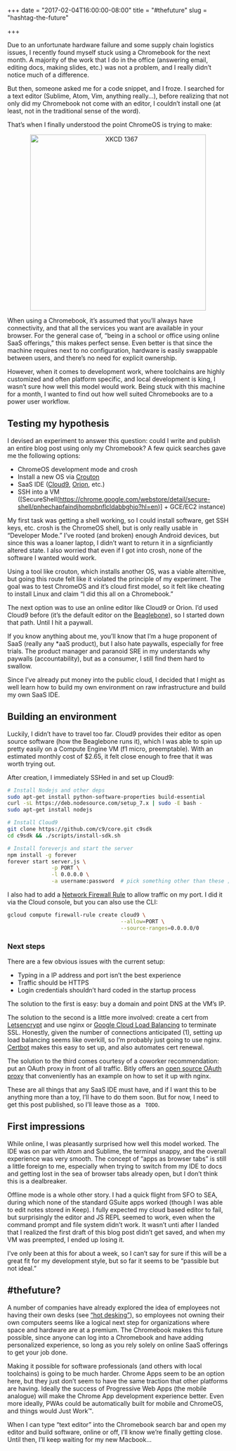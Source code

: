 +++
date = "2017-02-04T16:00:00-08:00"
title = "#thefuture"
slug = "hashtag-the-future"

+++

Due to an unfortunate hardware failure and some supply chain logistics issues, I
recently found myself stuck using a Chromebook for the next month. A majority of
the work that I do in the office (answering email, editing docs, making slides,
etc.) was not a problem, and I really didn’t notice much of a difference.

But then, someone asked me for a code snippet, and I froze. I searched for a
text editor (Sublime, Atom, Vim, anything really...), before realizing that not
only did my Chromebook not come with an editor, I couldn’t install one (at
least, not in the traditional sense of the word).

That’s when I finally understood the point ChromeOS is trying to make:

<p align="center"> 
  <img src="/images/installing.png" height="400px" alt="XKCD 1367">
</p>

When using a Chromebook, it’s assumed that you’ll always have connectivity, and
that all the services you want are available in your browser. For the general
case of, “being in a school or office using online SaaS offerings,” this makes
perfect sense. Even better is that since the machine requires next to no
configuration, hardware is easily swappable between users, and there’s no need
for explicit ownership.

However, when it comes to development work, where toolchains are highly
customized and often platform specific, and local development is king, I wasn’t
sure how well this model would work. Being stuck with this machine for a month,
I wanted to find out how well suited Chromebooks are to a power user workflow.

## Testing my hypothesis
I devised an experiment to answer this question: could I write and publish an
entire blog post using only my Chromebook? A few quick searches gave me the
following options:

 * ChromeOS development mode and crosh
 * Install a new OS via [Crouton](https://github.com/dnschneid/crouton)
 * SaaS IDE ([Cloud9](https://c9.io/), [Orion](https://orionhub.org/), etc.)
 * SSH into a VM ([SecureShell(https://chrome.google.com/webstore/detail/secure-shell/pnhechapfaindjhompbnflcldabbghjo?hl=en)] + GCE/EC2 instance)

My first task was getting a shell working, so I could install software, get SSH
keys, etc. crosh is the ChromeOS shell, but is only really usable in “Developer
Mode.” I’ve rooted (and broken) enough Android devices, but since this was a
loaner laptop, I didn’t want to return it in a signficiantly altered state. I
also worried that even if I got into crosh, none of the software I wanted would
work.

Using a tool like crouton, which installs another OS, was a viable alternitive,
but going this route felt like it violated the principle of my experiment. The
goal was to test ChromeOS and it’s cloud first model, so it felt like cheating
to install Linux and claim “I did this all on a Chromebook.”

The next option was to use an online editor like Cloud9 or Orion. I’d used
Cloud9 before (it’s the default editor on the [Beaglebone](http://beagleboard.org/)),
so I started down that path. Until I hit a paywall.

If you know anything about me, you’ll know that I’m a huge proponent of SaaS
(really any *aaS product), but I also hate paywalls, especially for free trials.
The product manager and paranoid SRE in my understands why paywalls
(accountability), but as a consumer, I still find them hard to swallow.

Since I’ve already put money into the public cloud, I decided that I might as
well learn how to build my own environment on raw infrastructure and build my
own SaaS IDE.

## Building an environment
Luckily, I didn’t have to travel too far. Cloud9 provides their editor as open
source software (how the Beaglebone runs it), which I was able to spin up pretty
easily on a Compute Engine VM (f1 micro, preemptable). With an estimated monthly
cost of $2.65, it felt close enough to free that it was worth trying out.

After creation, I immediately SSHed in and set up Cloud9:

```bash
# Install Nodejs and other deps
sudo apt-get install python-software-properties build-essential
curl -sL https://deb.nodesource.com/setup_7.x | sudo -E bash -
sudo apt-get install nodejs

# Install Cloud9
git clone https://github.com/c9/core.git c9sdk
cd c9sdk && ./scripts/install-sdk.sh

# Install foreverjs and start the server
npm install -g forever
forever start server.js \
              -p PORT \
              -l 0.0.0.0 \
              -a username:password  # pick something other than these ;)
```

I also had to add a [Network Firewall Rule](https://cloud.google.com/compute/docs/networking#firewalls)
to allow traffic on my port. I did it via the Cloud console, but you can also
use the CLI:

```bash
gcloud compute firewall-rule create cloud9 \
                                    --allow=PORT \
                                    --source-ranges=0.0.0.0/0
```

### Next steps
There are a few obvious issues with the current setup:

 * Typing in a IP address and port isn’t the best experience
 * Traffic should be HTTPS
 * Login credentials shouldn’t hard coded in the startup process

The solution to the first is easy: buy a domain and point DNS at the VM’s IP.

The solution to the second is a little more involved: create a cert from
[Letsencrypt](https://letsencrypt.org/) and use nginx or
[Google Cloud Load Balancing](https://cloud.google.com/load-balancing/) to
terminate SSL. Honestly, given the number of connections anticipated (1),
setting up load balancing seems like overkill, so I’m probably just going to
use nginx. [Certbot](https://certbot.eff.org/) makes this easy to set up, and
also automates cert renewal.

The solution to the third comes courtesy of a coworker recommendation: put an
OAuth proxy in front of all traffic. Bitly offers an
[open source OAuth proxy](https://github.com/bitly/oauth2_proxy) that
conveniently has an example on how to set it up with nginx.

These are all things that any SaaS IDE must have, and if I want this to be
anything more than a toy, I’ll have to do them soon. But for now, I need to get
this post published, so I’ll leave those as a ` TODO`.

## First impressions
While online, I was pleasantly surprised how well this model worked. The IDE was
on par with Atom and Sublime, the terminal snappy, and the overall experience
was very smooth. The concept of “apps as browser tabs” is still a little foreign
to me, especially when trying to switch from my IDE to docs and getting lost in
the sea of browser tabs already open, but I don’t think this is a dealbreaker.

Offline mode is a whole other story. I had a quick flight from SFO to SEA,
during which none of the standard GSuite apps worked (though I was able to edit
notes stored in Keep). I fully expected my cloud based editor to fail, but
surprisingly the editor and JS REPL seemed to work, even when the command prompt
and file system didn’t work. It wasn’t unti after I landed that I realized the
first draft of this blog post didn’t get saved, and when my VM was preempted, I
ended up losing it.

I’ve only been at this for about a week, so I can’t say for sure if this will be
a great fit for my development style, but so far it seems to be “passible but
not ideal.”

## #thefuture?
A number of companies have already explored the idea of employees not having
their own desks (see [“hot desking”](https://en.wikipedia.org/wiki/Hot_desking)),
so employees not owning their own computers seems like a logical next step for
organizations where space and hardware are at a premium. The Chromebook makes
this future possible, since anyone can log into a Chromebook and have adding
personalized experience, so long as you rely solely on online SaaS offerings to
get your job done.

Making it possible for software professionals (and others with local toolchains)
is going to be much harder. Chrome Apps seem to be an option here, but they just
don’t seem to have the same traction that other platforms are having. Ideally
the success of Progressive Web Apps (the mobile analogue) will make the Chrome
App development experience better. Even more ideally, PWAs could be
automatically built for mobile and ChromeOS, and things would Just Work™.

When I can type “text editor” into the Chromebook search bar and open my editor
and build software, online or off, I’ll know we’re finally getting close. Until
then, I’ll keep waiting for my new Macbook...